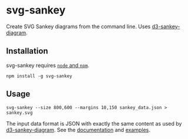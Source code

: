 # svg-sankey

Create SVG Sankey diagrams from the command line. Uses [d3-sankey-diagram](https://github.com/ricklupton/d3-sankey-diagram).

## Installation

svg-sankey requires [`node` and `npm`](https://nodejs.org).

```shell
npm install -g svg-sankey
```

## Usage

```shell
svg-sankey --size 800,600 --margins 10,150 sankey_data.json > sankey.svg
```

The input data format is JSON with exactly the same content as used by [d3-sankey-diagram](https://github.com/ricklupton/d3-sankey-diagram). See the [documentation](https://github.com/ricklupton/d3-sankey-diagram/wiki#diagram) and [examples](https://ricklupton.github.io/d3-sankey-diagram/).
